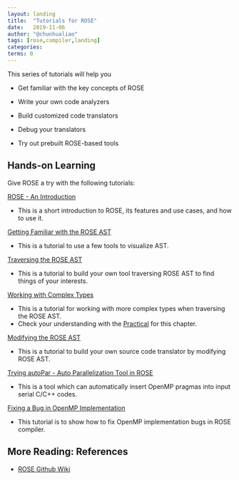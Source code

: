 ```yaml
---
layout: landing
title:  "Tutorials for ROSE"
date:   2019-11-06
author: "@chunhualiao"
tags: [rose,compiler,landing]
categories:
terms: 0
---
```

This series of tutorials will help you

  * Get familiar with the key concepts of ROSE

  * Write your own code analyzers

  * Build customized code translators

  * Debug your translators

  * Try out prebuilt ROSE-based tools

## Hands-on Learning
Give ROSE a try with the following tutorials:

[ROSE - An Introduction](/rose-intro)
  * This is a short introduction to ROSE, its features and use cases, and how to use it.

[Getting Familiar with the ROSE AST](/rose-ast)
  * This is a tutorial to use a few tools to visualize AST.

[Traversing the ROSE AST](/rose-ast-traversal)
  * This is a tutorial to build your own tool traversing ROSE AST to find things of your interests.

[Working with Complex Types](/rose-complex-types)
  * This is a tutorial for working with more complex types when traversing the ROSE AST.
  * Check your understanding with the [Practical](/rose-complex-types-practical) for this chapter.

[Modifying the ROSE AST](/rose-ast-modification)
  * This is a tutorial to build your own source code translator by modifying ROSE AST.

[Trying autoPar - Auto Parallelization Tool in ROSE](/rose-autopar)
  * This is a tool which can automatically insert OpenMP pragmas into input serial C/C++ codes.

[Fixing a Bug in OpenMP Implementation](/rose-fix-bug-in-omp)
  * This tutorial is to show how to fix OpenMP implementation bugs in ROSE compiler.

## More Reading: References
  * [ROSE Github Wiki](https://github.com/rose-compiler/rose/wiki)
